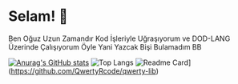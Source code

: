 # Selam! 👋
Ben Oğuz Uzun Zamandır Kod İşleriyle Uğraşıyorum
ve DOD-LANG Üzerinde Çalışıyorum
Öyle Yani Yazcak Bişi Bulamadım BB

[![Anurag's GitHub stats](https://github-readme-stats.vercel.app/api?username=QwertyRcode&show_icons=true&theme=dark&title_color=51c4d3)](https://github.com/QwertyRcode/)
![Top Langs](https://github-readme-stats.vercel.app/api/top-langs/?username=QwertyRcode&layout=compact)
![Readme Card](https://github-readme-stats.vercel.app/api/pin/?username=QwertyRcode&repo=qwerty-lib&theme=dark)](https://github.com/QwertyRcode/qwerty-lib)
